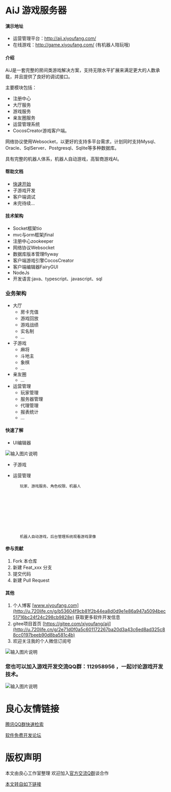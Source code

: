 # AiJ 游戏服务器

#### 演示地址

* 运营管理平台：http://aij.xiyoufang.com/
* 在线游戏：http://game.xiyoufang.com/ (有机器人陪玩哦)

#### 介绍
AiJ是一套完整的房间类游戏解决方案，支持无限水平扩展来满足更大的人数承载，并且提供了良好的调试接口。

主要模块包括：

* 注册中心
* 大厅服务 
* 游戏服务
* 亲友圈服务
* 运营管理系统
* CocosCreator游戏客户端。

网络协议使用Websocket，以更好的支持多平台需求，计划同时支持Mysql、Oracle、SqlServer、Postgresql、Sqlite等多种数据库。

具有完整的机器人体系，机器人自动游戏，高智商游戏AI。

#### 帮助文档

- [快速开始](./doc/aij_quick_start_dev.md)
- 子游戏开发
- 客户端调试
- 未完待续...


#### 技术架构

* Socket框架tio
* mvc与orm框架jfinal
* 注册中心zookeeper
* 网络协议Websocket
* 数据库版本管理flyway
* 客户端游戏引擎CocosCreator
* 客户端编辑器FairyGUI
* NodeJs
* 开发语言:java、typescript、javascript、sql

### 业务架构
* 大厅
    * 房卡充值
    * 游戏回放
    * 游戏战绩
    * 实名制
    * ...
* 子游戏
    * 麻将
    * 斗地主
    * 象棋
    * ...
* 亲友圈
    * ...
* 运营管理
    * 玩家管理
    * 服务器管理
    * 代理管理
    * 报表统计
    * ...

#### 快速了解

* UI编辑器

![输入图片说明](https://gitee.com/uploads/images/2019/0428/175537_3e7b183a_369917.png "2.png")

* 子游戏

 
     
           
           
     
     
           
           
     
 

* 运营管理

 
     
         玩家、游戏服务、角色权限、机器人 
     
     
           
           
     
     
           
           
     
     
         机器人自动游戏，后台管理系统观看游戏录像 
     
     
           
           
     
 



#### 参与贡献

1. Fork 本仓库
2. 新建 Feat_xxx 分支
3. 提交代码
4. 新建 Pull Request


#### 其他

1. 个人博客 [www.xiyoufang.com](http://u.720life.cn/g/b53604f9cb81f2b44ea8d0d9e1e86a947a5094bec51716bc24f24c298cb9828e) 获取更多软件开发信息
2. gitee项目首页 [https://gitee.com/xiyoufang/aij](http://u.720life.cn/g/2e71d0f0a5c601172267ba20d3a43c6ed8ad325c88cc0197beeb90d8ba581c4b)
3. 欢迎关注我的个人微信订阅号

![输入图片说明](https://images.gitee.com/uploads/images/2018/0712/165633_95e6b777_369917.jpeg "qrcode_for_gh_3870df3b5d1f_344.jpg")

### 您也可以加入游戏开发交流QQ群：112958956 ，一起讨论游戏开发技术。

![输入图片说明](https://images.gitee.com/uploads/images/2018/0708/183503_d1f599f2_369917.png "temp_qrcode_share_112958956.png")



 # 良心友情链接

[腾讯QQ群快速检索](http://u.720life.cn/s/8cf73f7c)

[软件免费开发论坛](http://u.720life.cn/s/bbb01dc0)

# 版权声明 

本文由良心工作室整理 欢迎加入[官方交流Q群](https://u.720life.cn/s/f2316816)谈合作

[本文转自如下链接](http://u.720life.cn/g/2e71d0f0a5c601172267ba20d3a43c6e7732f5d521dc932d7f193c540f345b74314f0c5722cd39a5c3d8bab7fb9fce9ed12581549ec2eec68526a2c2aec30814)
